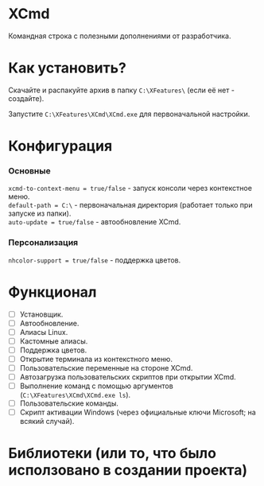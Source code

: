 # XCmd
Командная строка с полезными дополнениями от разработчика.

# Как установить?
Скачайте и распакуйте архив в папку `C:\XFeatures\` (если её нет - создайте). 

Запустите `C:\XFeatures\XCmd\XCmd.exe` для первоначальной настройки.

# Конфигурация
### Основные
`xcmd-to-context-menu = true/false` - запуск консоли через контекстное меню.  
`default-path = C:\` - первоначальная директория (работает только при запуске из папки).  
`auto-update = true/false` - автообновление XCmd.

### Персонализация
`nhcolor-support = true/false` - поддержка цветов.

# Функционал
- [ ] Установщик.
- [ ] Автообновление.
- [ ] Алиасы Linux.
- [ ] Кастомные алиасы.
- [ ] Поддержка цветов.
- [ ] Открытие терминала из контекстного меню.
- [ ] Пользовательские переменные на стороне XCmd.
- [ ] Автозагрузка пользовательских скриптов при открытии XCmd.
- [ ] Выполнение команд с помощью аргументов (`C:\XFeatures\XCmd\XCmd.exe ls`).
- [ ] Пользовательские команды.
- [ ] Скрипт активации Windows (через официальные ключи Microsoft; на всякий случай).

# Библиотеки (или то, что было исползовано в создании проекта)
